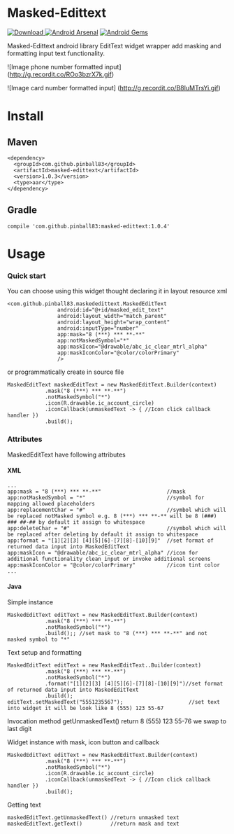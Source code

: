 # Masked-Edittext
[ ![Download](https://api.bintray.com/packages/pinball83/maven/masked-edittext/images/download.svg) ](https://bintray.com/pinball83/maven/masked-edittext/_latestVersion) [![Android Arsenal](https://img.shields.io/badge/Android%20Arsenal-Masked--Edittext-green.svg?style=true)](https://android-arsenal.com/details/1/3033) [![Android Gems](http://www.android-gems.com/badge/pinball83/Masked-Edittext.svg?branch=master)](http://www.android-gems.com/lib/pinball83/Masked-Edittext)
 
 Masked-Edittext android library EditText widget wrapper add masking and formatting input text functionality.
 
 ![Image phone number formatted input]
 (http://g.recordit.co/ROo3bzrX7k.gif)
 
 ![Image card number formatted input]
  (http://g.recordit.co/B8IuMTrsYi.gif)
 
# Install

## Maven

    <dependency>
      <groupId>com.github.pinball83</groupId>
      <artifactId>masked-edittext</artifactId>
      <version>1.0.3</version>
      <type>aar</type>
    </dependency>
## Gradle

    compile 'com.github.pinball83:masked-edittext:1.0.4'
    
# Usage
### Quick start
 You can choose using this widget thought declaring it in layout resource xml

    <com.github.pinball83.maskededittext.MaskedEditText
                    android:id="@+id/masked_edit_text"
                    android:layout_width="match_parent"
                    android:layout_height="wrap_content"
                    android:inputType="number"
                    app:mask="8 (***) *** **-**"
                    app:notMaskedSymbol="*"
                    app:maskIcon="@drawable/abc_ic_clear_mtrl_alpha"
                    app:maskIconColor="@color/colorPrimary"
                    />

or programmatically create in source file

    MaskedEditText maskedEditText = new MaskedEditText.Builder(context)
                .mask("8 (***) *** **-**")
                .notMaskedSymbol("*")
                .icon(R.drawable.ic_account_circle)
                .iconCallback(unmaskedText -> { //Icon click callback handler })
                .build();

### Attributes
MaskedEditText have following attributes

#### XML
    ...
    app:mask = "8 (***) *** **-**"                     //mask
    app:notMaskedSymbol = "*"                          //symbol for mapping allowed placeholders
    app:replacementChar = "#"                          //symbol which will be replaced notMasked symbol e.g. 8 (***) *** **-** will be 8 (###) ### ##-## by default it assign to whitespace
    app:deleteChar = "#"                               //symbol which will be replaced after deleting by default it assign to whitespace
    app:format = "[1][2][3] [4][5][6]-[7][8]-[10][9]"  //set format of returned data input into MaskedEditText
    app:maskIcon = "@drawable/abc_ic_clear_mtrl_alpha" //icon for additional functionality clean input or invoke additional screens
    app:maskIconColor = "@color/colorPrimary"          //icon tint color
    ...

#### Java
Simple instance

    MaskedEditText editText = new MaskedEditText.Builder(context)
                .mask("8 (***) *** **-**")
                .notMaskedSymbol("*")
                .build();; //set mask to "8 (***) *** **-**" and not masked symbol to "*"

Text setup and formatting

    MaskedEditText editText = new MaskedEditText..Builder(context)
                .mask("8 (***) *** **-**")
                .notMaskedSymbol("*")
                .format("[1][2][3] [4][5][6]-[7][8]-[10][9]")//set format of returned data input into MaskedEditText
                .build();
    editText.setMaskedText("5551235567");                     //set text into widget it will be look like 8 (555) 123 55-67

Invocation method getUnmaskedText() return 8 (555) 123 55-76 we swap to last digit

Widget instance with mask, icon button and callback

    MaskedEditText editText = new MaskedEditText.Builder(context)
                .mask("8 (***) *** **-**")
                .notMaskedSymbol("*")
                .icon(R.drawable.ic_account_circle)
                .iconCallback(unmaskedText -> { //Icon click callback handler })
                .build();

Getting text

    maskedEditText.getUnmaskedText() //return unmasked text
    maskedEditText.getText()         //return mask and text
